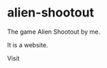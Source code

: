 # alien-shootout
The game Alien Shootout by me.<br>

It is a website.

<p text-alin="center">Visit <a></a></p>
